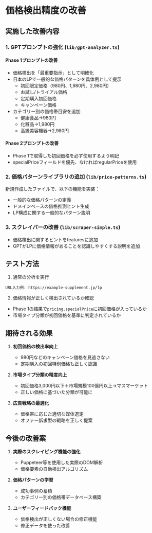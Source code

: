 # 価格検出精度の改善

## 実施した改善内容

### 1. GPTプロンプトの強化 (`lib/gpt-analyzer.ts`)

#### Phase 1プロンプトの改善
- 価格検出を「最重要指示」として明確化
- 日本のLPで一般的な価格パターンを具体例として提示
  - 初回限定価格（980円、1,980円、2,980円）
  - お試し/トライアル価格
  - 定期購入初回価格
  - キャンペーン価格
- カテゴリー別の価格帯目安を追加
  - 健康食品→980円
  - 化粧品→1,980円
  - 高級美容機器→2,980円

#### Phase 2プロンプトの改善
- Phase 1で取得した初回価格を必ず使用するよう明記
- specialPriceフィールドを優先、なければregularPriceを使用

### 2. 価格パターンライブラリの追加 (`lib/price-patterns.ts`)

新規作成したファイルで、以下の機能を実装：
- 一般的な価格パターンの定義
- ドメインベースの価格推測ヒント生成
- LP構成に関する一般的なパターン説明

### 3. スクレイパーの改善 (`lib/scraper-simple.ts`)

- 価格検出に関するヒントをfeaturesに追加
- GPTがLPに価格情報があることを認識しやすくする説明を追加

## テスト方法

1. 通常の分析を実行
```
URL入力例: https://example-supplement.jp/lp
```

2. 価格情報が正しく検出されているか確認
- Phase 1の結果で`pricing.specialPrice`に初回価格が入っているか
- 市場タイプ分類が初回価格を基準に判定されているか

## 期待される効果

1. **初回価格の検出率向上**
   - 980円などのキャンペーン価格を見逃さない
   - 定期購入の初回特別価格も正しく認識

2. **市場タイプ分類の精度向上**
   - 初回価格3,000円以下＋市場規模100億円以上→マスマーケット
   - 正しい価格に基づいた分類が可能に

3. **広告戦略の最適化**
   - 価格帯に応じた適切な媒体選定
   - オファー訴求型の戦略を正しく提案

## 今後の改善案

1. **実際のスクレイピング機能の強化**
   - Puppeteer等を使用した実際のDOM解析
   - 価格要素の自動検出アルゴリズム

2. **価格パターンの学習**
   - 成功事例の蓄積
   - カテゴリー別の価格帯データベース構築

3. **ユーザーフィードバック機能**
   - 価格検出が正しくない場合の修正機能
   - 修正データを使った改善